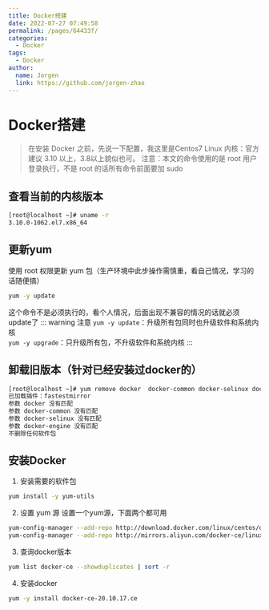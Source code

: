 ```yaml
---
title: Docker搭建
date: 2022-07-27 07:49:58
permalink: /pages/64433f/
categories:
  - Docker
tags:
  - Docker
author: 
  name: Jorgen
  link: https://github.com/jorgen-zhao
---
```

# Docker搭建

> 在安装 Docker 之前，先说一下配置，我这里是Centos7 Linux 内核：官方建议 3.10 以上，3.8以上貌似也可。
注意：本文的命令使用的是 root 用户登录执行，不是 root 的话所有命令前面要加 sudo

## 查看当前的内核版本
```bash
[root@localhost ~]# uname -r
3.10.0-1062.el7.x86_64
```
##  更新yum
使用 root 权限更新 yum 包（生产环境中此步操作需慎重，看自己情况，学习的话随便搞）
```bash
yum -y update
```
这个命令不是必须执行的，看个人情况，后面出现不兼容的情况的话就必须update了
::: warning 注意
`yum -y update`：升级所有包同时也升级软件和系统内核 <br/>
`yum -y upgrade`：只升级所有包，不升级软件和系统内核
:::

## 卸载旧版本（针对已经安装过docker的）
```bash
[root@localhost ~]# yum remove docker  docker-common docker-selinux docker-engine
已加载插件：fastestmirror
参数 docker 没有匹配
参数 docker-common 没有匹配
参数 docker-selinux 没有匹配
参数 docker-engine 没有匹配
不删除任何软件包
```
## 安装Docker
1. 安装需要的软件包
```bash
yum install -y yum-utils
```
2. 设置 yum 源
设置一个yum源，下面两个都可用
```bash
yum-config-manager --add-repo http://download.docker.com/linux/centos/docker-ce.repo（中央仓库） 
yum-config-manager --add-repo http://mirrors.aliyun.com/docker-ce/linux/centos/docker-ce.repo（阿里仓库）
```
3. 查询docker版本
```bash
yum list docker-ce --showduplicates | sort -r
```
4. 安装docker
```bash
yum -y install docker-ce-20.10.17.ce

